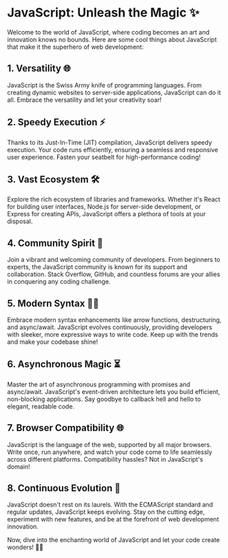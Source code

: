 # JavaScript: Unleash the Magic ✨

Welcome to the world of JavaScript, where coding becomes an art and innovation knows no bounds. Here are some cool things about JavaScript that make it the superhero of web development:

## 1. Versatility 🌐

JavaScript is the Swiss Army knife of programming languages. From creating dynamic websites to server-side applications, JavaScript can do it all. Embrace the versatility and let your creativity soar!

## 2. Speedy Execution ⚡

Thanks to its Just-In-Time (JIT) compilation, JavaScript delivers speedy execution. Your code runs efficiently, ensuring a seamless and responsive user experience. Fasten your seatbelt for high-performance coding!

## 3. Vast Ecosystem 🛠️

Explore the rich ecosystem of libraries and frameworks. Whether it's React for building user interfaces, Node.js for server-side development, or Express for creating APIs, JavaScript offers a plethora of tools at your disposal.

## 4. Community Spirit 🤝

Join a vibrant and welcoming community of developers. From beginners to experts, the JavaScript community is known for its support and collaboration. Stack Overflow, GitHub, and countless forums are your allies in conquering any coding challenge.

## 5. Modern Syntax 👩‍💻

Embrace modern syntax enhancements like arrow functions, destructuring, and async/await. JavaScript evolves continuously, providing developers with sleeker, more expressive ways to write code. Keep up with the trends and make your codebase shine!

## 6. Asynchronous Magic ⏳

Master the art of asynchronous programming with promises and async/await. JavaScript's event-driven architecture lets you build efficient, non-blocking applications. Say goodbye to callback hell and hello to elegant, readable code.

## 7. Browser Compatibility 🌐

JavaScript is the language of the web, supported by all major browsers. Write once, run anywhere, and watch your code come to life seamlessly across different platforms. Compatibility hassles? Not in JavaScript's domain!

## 8. Continuous Evolution 🚀

JavaScript doesn't rest on its laurels. With the ECMAScript standard and regular updates, JavaScript keeps evolving. Stay on the cutting edge, experiment with new features, and be at the forefront of web development innovation.

Now, dive into the enchanting world of JavaScript and let your code create wonders! 🚀✨
